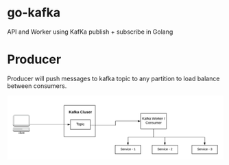 # go-kafka
API and Worker using KafKa publish + subscribe in Golang

# Producer
Producer will push messages to kafka topic to any partition to load balance between consumers.

![Solid](./image/Architecture.png)
